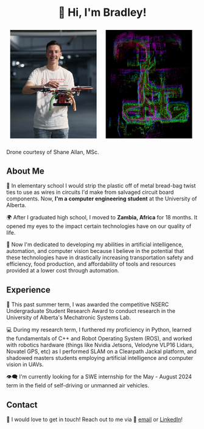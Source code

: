 <h1 align="center"> 👋 Hi, I'm Bradley! </h1>

<p float="left">
  <img src="https://github.com/BradleyBravender/BradleyBravender/blob/main/_A654031.00_00_00_24.Still007.jpg?raw=true" width="45%" style="margin: 10px;" />
  <img src="https://github.com/BradleyBravender/BradleyBravender/blob/main/rviz_screenshot_2023_09_09-21_11_59.png?raw=true" width="45%" style="margin: 10px;" />
</p>
Drone courtesy of Shane Allan, MSc.

## About Me

🔬 In elementary school I would strip the plastic off of metal bread-bag twist ties to use as wires in circuits I'd make from salvaged circuit board components. Now, **I'm a computer engineering student** at the University of Alberta. 

🌍 After I graduated high school, I moved to **Zambia, Africa** for 18 months. It opened my eyes to the impact certain technologies have on our quality of life. 

🧠 Now I'm dedicated to developing my abilities in artificial intelligence, automation, and computer vision because I believe in the potential that these technologies have in drastically increasing transportation safety and efficiency, food production, and affordability of tools and resources provided at a lower cost through automation.

## Experience

🤖 This past summer term, I was awarded the competitive NSERC Undergraduate Student Research Award to conduct research in the University of Alberta's Mechatronic Systems Lab.

💻 During my research term, I furthered my proficiency in Python, learned the fundamentals of C++ and Robot Operating System (ROS), and worked with robotics hardware (things like Nvidia Jetsons, Velodyne VLP16 Lidars, Novatel GPS, etc) as I performed SLAM on a Clearpath Jackal platform, and shadowed masters students employing artificial intelligence and computer vision in UAVs.

👁️‍🗨️ I'm currently looking for a SWE internship for the May - August 2024 term in the field of self-driving or unmanned air vehicles.

## Contact

📱 I would love to get in touch! Reach out to me via 📧 [email](mailto:bsbraven@ualberta.ca) or [LinkedIn](https://www.linkedin.com/in/bradley-bravender-5246a9166/)!


<!---
BradleyBravender/BradleyBravender is a ✨ special ✨ repository because its `README.md` (this file) appears on your GitHub profile.
You can click the Preview link to take a look at your changes.
--->
